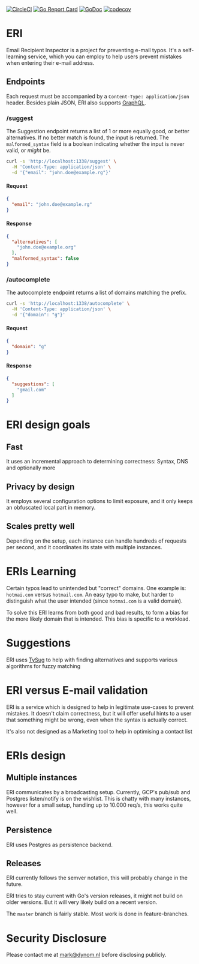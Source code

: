 [![CircleCI](https://circleci.com/gh/Dynom/ERI.svg?style=svg)](https://circleci.com/gh/Dynom/ERI)
[![Go Report Card](https://goreportcard.com/badge/github.com/Dynom/ERI)](https://goreportcard.com/report/github.com/Dynom/ERI)
[![GoDoc](https://godoc.org/github.com/Dynom/ERI?status.svg)](https://pkg.go.dev/github.com/Dynom/ERI)
[![codecov](https://codecov.io/gh/Dynom/ERI/branch/master/graph/badge.svg)](https://codecov.io/gh/Dynom/ERI)


# ERI
Email Recipient Inspector is a project for preventing e-mail typos. It's a self-learning service, which you can employ to help users prevent mistakes when entering their e-mail address.

## Endpoints
Each request must be accompanied by a `Content-Type: application/json` header. Besides plain JSON, ERI also supports [GraphQL](https://graphql.org/). 

### /suggest
The Suggestion endpoint returns a list of 1 or more equally good, or better alternatives. If no better match is found, the input is returned. The `malformed_syntax` field is a boolean indicating whether the input is never valid, or _might_ be.

```bash
curl -s 'http://localhost:1338/suggest' \
  -H 'Content-Type: application/json' \
  -d '{"email": "john.doe@example.rg"}'
```
#### Request
```json
{
  "email": "john.doe@example.rg"
}
```

#### Response
```json
{
  "alternatives": [
    "john.doe@example.org"
  ],
  "malformed_syntax": false
}
```

### /autocomplete
The autocomplete endpoint returns a list of domains matching the prefix.
```bash
curl -s 'http://localhost:1338/autocomplete' \
  -H 'Content-Type: application/json' \
  -d '{"domain": "g"}'
```
#### Request
```json
{
  "domain": "g"
}
```
#### Response
```json
{
  "suggestions": [
    "gmail.com"
  ]
}
```


# ERI design goals
## Fast
It uses an incremental approach to determining correctness: Syntax, DNS and optionally more

## Privacy by design
It employs several configuration options to limit exposure, and it only keeps an obfuscated local part in memory.

## Scales pretty well
Depending on the setup, each instance can handle hundreds of requests per second, and it coordinates its state with multiple instances.

# ERIs Learning
Certain typos lead to unintended but "correct" domains. One example is: `hotmai.com` versus `hotmail.com`. An easy typo to make, but harder to distinguish what the user intended (since `hotmai.com` is a valid domain).

To solve this ERI learns from both good and bad results, to form a bias for the more likely domain that is intended. This bias is specific to a workload.

# Suggestions
ERI uses [TySug](https://github.com/Dynom/TySug) to help with finding alternatives and supports various algorithms for fuzzy matching

# ERI versus E-mail validation
ERI is a service which is designed to help in legitimate use-cases to prevent mistakes. It doesn't claim correctness, but it will offer useful hints to a user that something might be wrong, even when the syntax is actually correct.

It's also not designed as a Marketing tool to help in optimising a contact list

# ERIs design
## Multiple instances
ERI communicates by a broadcasting setup. Currently, GCP's pub/sub and Postgres listen/notify is on the wishlist. This is chatty with many instances, however for a small setup, handling up to 10.000 req/s, this works quite well.

## Persistence
ERI uses Postgres as persistence backend.

## Releases
ERI currently follows the semver notation, this will probably change in the future.

ERI tries to stay current with Go's version releases, it might not build on older versions. But it will very likely build on a recent version.

The `master` branch is fairly stable. Most work is done in feature-branches. 

# Security Disclosure
Please contact me at mark@dynom.nl before disclosing publicly.